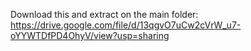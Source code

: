 Download this and extract on the main folder: https://drive.google.com/file/d/13qgvO7uCw2cVrW_u7-oYYWTDfPD4OhyV/view?usp=sharing
